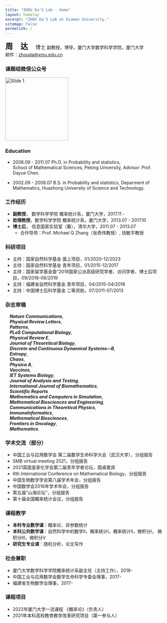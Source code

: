```yaml
---
title: "ZHOU Da'S Lab - Home"
layout: homelay
excerpt: "ZHOU Da'S Lab at Xiamen University."
sitemap: false
permalink: /
---
```


<font size=5><b>周&ensp;&ensp;达&emsp;</b><font size=3>博士</font></font>
副教授，博导，厦门大学数学科学学院，厦门大学  
邮件：zhouda@xmu.edu.cn	

### 课题组微信公众号
<img src="{{ site.url }}{{ site.baseurl }}/images/qrcode_wechat.jpg" alt="Slide 1" width="200" height="200" />

### Education	
- 2006.09 - 2011.07 Ph.D. in Probability and statistics,  
  School of Mathematical Sciences, Peking University, Advisor: Prof. Dayue Chen. 

- 2002.09 - 2006.07 B.S. in Probability and statistics,
  Deparment of Mathematics, Huazhong University of Science and Technology.

### 工作经历	
- **副教授**，  数学科学学院 概率统计系，厦门大学，2017.11 - 
- **助理教授**，数学科学学院 概率统计系，厦门大学，2013.07 - 2017.10 
- **博士后**，  信息国家实验室（筹），清华大学，2011.07 - 2013.07 
	- 合作导师：Prof. Michael Q Zhang（张奇伟教授）, 钱敏平教授
	

### 科研项目
- 主持：国家自然科学基金 面上项目，01/2020-12/2023
- 主持：国家自然科学基金 青年项目，01/2015-12/2017
- 主持：国家留学基金委“2018国家公派高级研究学者、访问学者、博士后项目，09/2018-08/2019
- 主持：福建省自然科学基金 青年项目，04/2015-04/2018
- 主持：中国博士后科学基金 二等资助，07/2011-07/2013

### 杂志审稿
&emsp;***Nature Communications***,  
&emsp;***Physical Review Letters***,  
&emsp;***Patterns***,  
&emsp;***PLoS Computational Biology***,  
&emsp;***Physical Review E***,  
&emsp;***Journal of Theoretical Biology***,  
&emsp;***Discrete and Continuous Dynamical Systems—B***,  
&emsp;***Entropy***,  
&emsp;***Chaos***,  
&emsp;***Physica A***,  
&emsp;***Vaccines***,  
&emsp;***IET Systems Biology***,  
&emsp;***Journal of Analysis and Testing***,  
&emsp;***International Journal of Biomathematics***,  
&emsp;***Scientific Reports***  
&emsp;***Mathematics and Computers in Simulation***,  
&emsp;***Mathematical Biosciences and Engineering***,  
&emsp;***Communications in Theoretical Physics***,  
&emsp;***ImmunoInformatics***,  
&emsp;***Mathematical Biosciences***,  
&emsp;***Frontiers in Oncology***,  
&emsp;***Mathematics***.  

### 学术交流（部分）
- 中国工业与应用数学会 第二届数学生命科学大会（武汉大学），分组报告
- SMB virtual meeting 2021，分组报告
- 2021英国皇家化学会第二届青年学者论坛，圆桌嘉宾
- 6th International Conference on Mathematical Biology，分组报告
- 中国生物数学学会第八届学术年会，分组报告
- 中国数学会2016年学术年会，分组报告
- 第五届“山海论坛”，分组报告
- 第十届全国概率统计会议，分组报告

### 课程教学
- **本科专业数学课**：概率论、非参数统计
- **本科公共数学课**：自然科学中的数学II，概率统计I，概率统计II，微积分I，
微积分III，微积分V
- **研究生专业课**：随机分析，论文写作

### 社会兼职
- 厦门大学数学科学学院概率统计系副主任（主持工作），2018-
- 中国工业与应用数学会数学生命科学专委会理事，2017-
- 福建省生物数学会理事，2017- 

### 课程项目
- 2022年厦门大学一流课程 《概率论》（负责人）
- 2021年本科高校教育教学改革研究项目（第一参与人）
